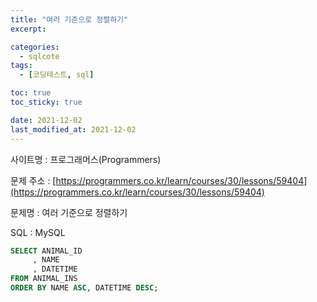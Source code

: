 ```yaml
---
title: "여러 기준으로 정렬하기"
excerpt:

categories:
  - sqlcote
tags:
  - [코딩테스트, sql]

toc: true
toc_sticky: true

date: 2021-12-02
last_modified_at: 2021-12-02
---
```


사이트명 : 프로그래머스(Programmers)

문제 주소 : [https://programmers.co.kr/learn/courses/30/lessons/59404](https://programmers.co.kr/learn/courses/30/lessons/59404)

문제명 : 여러 기준으로 정렬하기

SQL : MySQL

```sql
SELECT ANIMAL_ID
     , NAME
     , DATETIME
FROM ANIMAL_INS
ORDER BY NAME ASC, DATETIME DESC;
```
